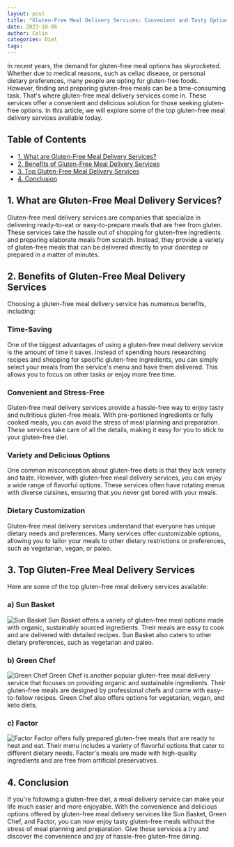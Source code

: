 ```yaml
---
layout: post
title: "Gluten-Free Meal Delivery Services: Convenient and Tasty Options"
date: 2023-10-06
author: Colin
categories: Diet
tags: 
---
```


In recent years, the demand for gluten-free meal options has skyrocketed. Whether due to medical reasons, such as celiac disease, or personal dietary preferences, many people are opting for gluten-free foods. However, finding and preparing gluten-free meals can be a time-consuming task. That's where gluten-free meal delivery services come in. These services offer a convenient and delicious solution for those seeking gluten-free options. In this article, we will explore some of the top gluten-free meal delivery services available today.

## Table of Contents ##
- [1. What are Gluten-Free Meal Delivery Services?](#1-what-are-gluten-free-meal-delivery-services)
- [2. Benefits of Gluten-Free Meal Delivery Services](#2-benefits-of-gluten-free-meal-delivery-services)
- [3. Top Gluten-Free Meal Delivery Services](#3-top-gluten-free-meal-delivery-services)
- [4. Conclusion](#4-conclusion)

## 1. What are Gluten-Free Meal Delivery Services? ##
Gluten-free meal delivery services are companies that specialize in delivering ready-to-eat or easy-to-prepare meals that are free from gluten. These services take the hassle out of shopping for gluten-free ingredients and preparing elaborate meals from scratch. Instead, they provide a variety of gluten-free meals that can be delivered directly to your doorstep or prepared in a matter of minutes.

## 2. Benefits of Gluten-Free Meal Delivery Services ##
Choosing a gluten-free meal delivery service has numerous benefits, including:

### Time-Saving ###
One of the biggest advantages of using a gluten-free meal delivery service is the amount of time it saves. Instead of spending hours researching recipes and shopping for specific gluten-free ingredients, you can simply select your meals from the service's menu and have them delivered. This allows you to focus on other tasks or enjoy more free time.

### Convenient and Stress-Free ###
Gluten-free meal delivery services provide a hassle-free way to enjoy tasty and nutritious gluten-free meals. With pre-portioned ingredients or fully cooked meals, you can avoid the stress of meal planning and preparation. These services take care of all the details, making it easy for you to stick to your gluten-free diet.

### Variety and Delicious Options ###
One common misconception about gluten-free diets is that they lack variety and taste. However, with gluten-free meal delivery services, you can enjoy a wide range of flavorful options. These services often have rotating menus with diverse cuisines, ensuring that you never get bored with your meals.

### Dietary Customization ###
Gluten-free meal delivery services understand that everyone has unique dietary needs and preferences. Many services offer customizable options, allowing you to tailor your meals to other dietary restrictions or preferences, such as vegetarian, vegan, or paleo.

## 3. Top Gluten-Free Meal Delivery Services ##
Here are some of the top gluten-free meal delivery services available:

### a) Sun Basket ###
![Sun Basket](https://source.unsplash.com/1600x900/?sun-basket) 
Sun Basket offers a variety of gluten-free meal options made with organic, sustainably sourced ingredients. Their meals are easy to cook and are delivered with detailed recipes. Sun Basket also caters to other dietary preferences, such as vegetarian and paleo.

### b) Green Chef ###
![Green Chef](https://source.unsplash.com/1600x900/?green-chef)
Green Chef is another popular gluten-free meal delivery service that focuses on providing organic and sustainable ingredients. Their gluten-free meals are designed by professional chefs and come with easy-to-follow recipes. Green Chef also offers options for vegetarian, vegan, and keto diets.

### c) Factor ###
![Factor](https://source.unsplash.com/1600x900/?factor)
Factor offers fully prepared gluten-free meals that are ready to heat and eat. Their menu includes a variety of flavorful options that cater to different dietary needs. Factor's meals are made with high-quality ingredients and are free from artificial preservatives.

## 4. Conclusion ##
If you're following a gluten-free diet, a meal delivery service can make your life much easier and more enjoyable. With the convenience and delicious options offered by gluten-free meal delivery services like Sun Basket, Green Chef, and Factor, you can now enjoy tasty gluten-free meals without the stress of meal planning and preparation. Give these services a try and discover the convenience and joy of hassle-free gluten-free dining.